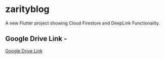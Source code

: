 # zarityblog

A new Flutter project showing Cloud Firestore and DeepLink Functionality.

## Google Drive Link - 

[Google Drive Link]([https://link-url-here.org](https://drive.google.com/file/d/1eUdPNv_zCX0qMjqTMDyk2sWzt0z3tnzn/view?usp=sharing))

